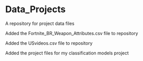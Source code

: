 # Data_Projects
A repository for project data files

Added the Fortnite_BR_Weapon_Attributes.csv file to repository 

Added the USvideos.csv file to repository

Added the project files for my classification models project
